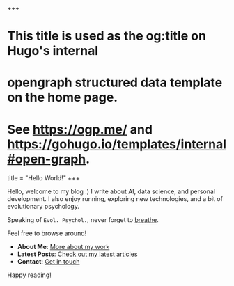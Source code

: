 +++
# This title is used as the og:title on Hugo's internal
# opengraph structured data template on the home page.
# See https://ogp.me/ and https://gohugo.io/templates/internal#open-graph.
title = "Hello World!"
+++

Hello, welcome to my blog :)
I write about AI, data science, and personal development.
I also enjoy running, exploring new technologies, and a bit of evolutionary psychology.

Speaking of `Evol. Psychol.`, never forget to [breathe](https://clearmind.gcgbarbosa.com).

Feel free to browse around!

- **About Me**: [More about my work](https://github.com/gcgbarbosa)
- **Latest Posts**: [Check out my latest articles](/blog)
- **Contact**: [Get in touch](mailto:gcgbarbosa@gmail.com)

Happy reading!
